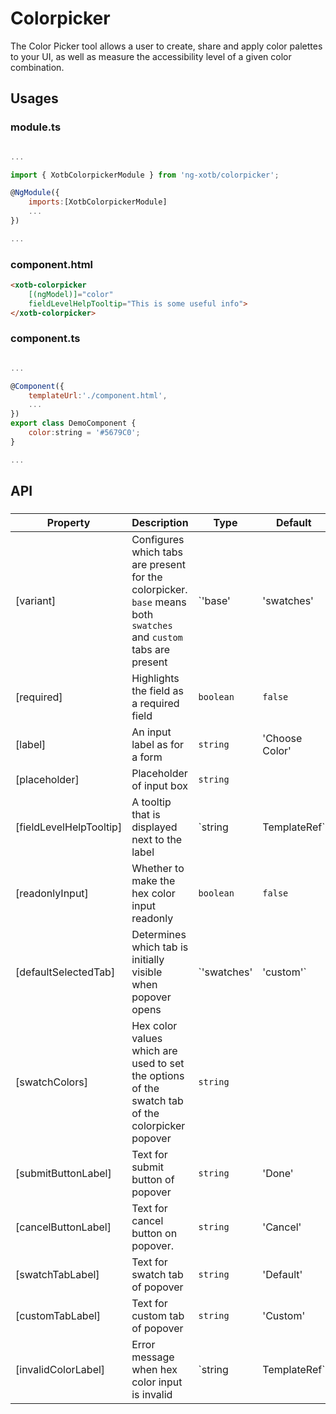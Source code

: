 # Colorpicker

The Color Picker tool allows a user to create, share and apply color palettes to your UI, as well as measure the accessibility level of a given color combination.

## Usages

### module.ts
```javascript

...

import { XotbColorpickerModule } from 'ng-xotb/colorpicker';

@NgModule({
    imports:[XotbColorpickerModule]
    ...
})

...
```

### component.html
```html
<xotb-colorpicker
    [(ngModel)]="color"
    fieldLevelHelpTooltip="This is some useful info">
</xotb-colorpicker>
```

### component.ts
```javascript

...

@Component({
    templateUrl:'./component.html',
    ...
})
export class DemoComponent {
    color:string = '#5679C0';
}

...
```

## API
 
### <xotb-carousel>

| Property | Description | Type | Default |
| --- | --- | --- | --- |
| [variant] | Configures which tabs are present for the colorpicker. `base` means both `swatches` and `custom` tabs are present | `'base' | 'swatches' | 'custom'` | `'base'` |
| [required] | Highlights the field as a required field | `boolean` | `false` |
| [label] | An input label as for a form | `string` | 'Choose Color' |
| [placeholder] | Placeholder of input box | `string` |  |
| [fieldLevelHelpTooltip] | A tooltip that is displayed next to the label | `string | TemplateRef` |  |
| [readonlyInput] | Whether to make the hex color input readonly | `boolean` | `false` |
| [defaultSelectedTab] | Determines which tab is initially visible when popover opens | `'swatches' | 'custom'` | `'swatches'` |
| [swatchColors] | Hex color values which are used to set the options of the swatch tab of the colorpicker popover | `string` |  |
| [submitButtonLabel] | Text for submit button of popover | `string` | 'Done' |
| [cancelButtonLabel] | Text for cancel button on popover. | `string` | 'Cancel' |
| [swatchTabLabel] | Text for swatch tab of popover | `string` | 'Default' |
| [customTabLabel] | Text for custom tab of popover | `string` | 'Custom' |
| [invalidColorLabel] | Error message when hex color input is invalid | `string | TemplateRef` | 'Default' |

